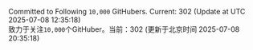 Committed to Following `10,000` GitHubers. Current: <!-- FOLLOWING_COUNT -->302<!-- FOLLOWING_COUNT --> (Update at UTC <!-- LAST_UPDATED -->2025-07-08 12:35:18<!-- LAST_UPDATED -->)<br>
致力于关注`10,000`个GitHuber。当前：<!-- FOLLOWING_COUNT -->302<!-- FOLLOWING_COUNT --> (更新于北京时间 <!-- LAST_UPDATED_CST -->2025-07-08 20:35:18<!-- LAST_UPDATED_CST -->)
